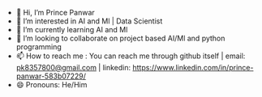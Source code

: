 - 👋 Hi, I’m Prince Panwar
- 👀 I’m interested in AI and Ml | Data Scientist
- 🌱 I’m currently learning AI and Ml 
- 💞️ I’m looking to collaborate on project based AI/Ml and python programming
- 📫 How to reach me : You can reach me through github itself | email: pk8357800@gmail.com | linkedin: https://www.linkedin.com/in/prince-panwar-583b07229/
- 😄 Pronouns: He/Him


<!---
prince9568882557/prince9568882557 is a ✨ special ✨ repository because its `README.md` (this file) appears on your GitHub profile.
You can click the Preview link to take a look at your changes.
--->
